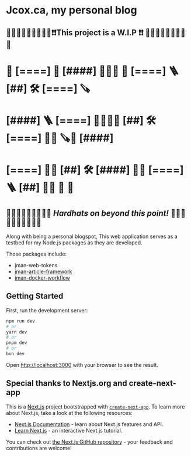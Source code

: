 # Jcox.ca, my personal blog

## 🚧🚧🚧🚧🚧🚧🚧🚧🚧❗❗This project is a W.I.P ❗❗ 🚧🚧🚧🚧🚧🚧🚧🚧🚧
# 👷  [====]  🔨  [####]  🧱🧱🧱  🔧  [====]  🪜  [##]  🛠️  [====]  🪚
#  [####]  🪜  [====]  🧱🧱🧱🧱  [##]  🛠️  [====]  🧱🧱  🪚👷  [####]  
# [====]  🧱🧱  [##]  🛠️  [####]  👷👷   [====]  🪜  [##]  🧱🧱  🧱  🔨 
## 🚧🚧🚧🚧🚧🚧🚧🚧🚧 _Hardhats on beyond this point!_ 🚧🚧🚧🚧🚧🚧🚧🚧🚧🚧

Along with being a personal blogspot, This web application serves as a testbed for my Node.js packages as they are developed.

Those packages include:

- jman-web-tokens
- [jman-article-framework](https://github.com/JeremyCCox/jman-article-framework)
- [jman-docker-workflow](https://github.com/JeremyCCox/jman-docker-workflow)

## Getting Started

First, run the development server:

```bash
npm run dev
# or
yarn dev
# or
pnpm dev
# or
bun dev
```

Open [http://localhost:3000](http://localhost:3000) with your browser to see the result.

## Special thanks to Nextjs.org and create-next-app  
This is a [Next.js](https://nextjs.org/) project bootstrapped with [`create-next-app`](https://github.com/vercel/next.js/tree/canary/packages/create-next-app).
To learn more about Next.js, take a look at the following resources:

- [Next.js Documentation](https://nextjs.org/docs) - learn about Next.js features and API.
- [Learn Next.js](https://nextjs.org/learn) - an interactive Next.js tutorial.

You can check out [the Next.js GitHub repository](https://github.com/vercel/next.js/) - your feedback and contributions are welcome!
